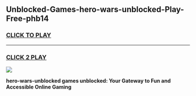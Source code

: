 
## Unblocked-Games-hero-wars-unblocked-Play-Free-phb14
<h3>
<a href="https://premium76.site?title=hero-wars-unblocked&ref=18A1">CLICK TO PLAY</a></h3>
<hr>

<h3>
<a href="https://premium76.site?title=hero-wars-unblocked&ref=18A1">CLICK 2 PLAY</a>
  
</h3>

<a href="https://premium76.site?title=hero-wars-unblocked&ref=18A1"><img src="https://clearcache.store/games.png"></a>


**hero-wars-unblocked games unblocked: Your Gateway to Fun and Accessible Online Gaming**
